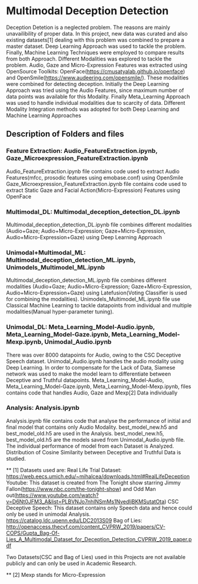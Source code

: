 # Multimodal Deception Detection

Deception Detetion is a neglected problem. The reasons are mainly unavailibility of proper data. In this project, new data was curated and also existing datasets[1] dealing with
this problem was combined to prepare a master dataset. Deep Learning Approach was used to tackle the problem. Finally, Machine Learning Techniques were employed to compare results from both Approach.
Different Modalities was explored to tackle the problem. Audio, Gaze and Micro-Expression Features was extracted using OpenSource Toolkits: OpenFace(https://cmusatyalab.github.io/openface) and OpenSmile(https://www.audeering.com/opensmile/). These modalities were combined for detecting deception. 
Initially the Deep Learning Approach was tried using the Audio Features, since maximum number of data points was available for this Modality. Finally Meta_Learning Approach was used to handle individual modalities due to scarcity of data. 
Different Modality Integration methods was adopted for both Deep Learning and Machine Learning Approaches

## Description of Folders and files

### Feature Extraction: Audio_FeatureExtraction.ipynb, Gaze_Microexpression_FeatureExtraction.ipynb

Audio_FeatureExtraction.ipynb file contains code used to extract Audio Features(mfcc, prosodic features using emobase.conf) using OpenSmile
Gaze_Microexpression_FeatureExtraction.ipynb file contains code used to extract Static Gaze and Facial Action(Micro-Expression) Features using OpenFace

### Multimodal_DL: Multimodal_deception_detection_DL.ipynb

Multimodal_deception_detection_DL.ipynb file combines different modalities (Audio+Gaze; Audio+Micro-Expression; Gaze+Micro-Expression, Audio+Micro-Expression+Gaze) using Deep Learning Approach

### Unimodal+Multimodal_ML: Multimodal_deception_detection_ML.ipynb, Unimodels_Multimodel_ML.ipynb

Multimodal_deception_detection_ML.ipynb file combines different modalities (Audio+Gaze; Audio+Micro-Expression; Gaze+Micro-Expression, Audio+Micro-Expression+Gaze) using Latefusion(Voting Classifier is used for combining the modalities). 
Unimodels_Multimodel_ML.ipynb file use Classical Machine Learning to tackle datapoints from individual and multiple modalities(Manual hyper-parameter tuning).

### Unimodal_DL: Meta_Learning_Model-Audio.ipynb, Meta_Learning_Model-Gaze.ipynb, Meta_Learning_Model-Mexp.ipynb, Unimodal_Audio.ipynb

There was over 8000 datapoints for Audio, owing to the CSC Deceptive Speech dataset. Unimodal_Audio.ipynb handles the audio modality using Deep Learning. In order to compensate for the Lack of Data, Siamese network was used to make the model learn to differentiate between Deceptive and Truthful datapoints. Meta_Learning_Model-Audio, Meta_Learning_Model-Gaze.ipynb, Meta_Learning_Model-Mexp.ipynb, files contains code that handles Audio, Gaze and Mexp[2] Data individually

### Analysis: Analysis.ipynb

Analysis.ipynb file contains code that analyse the performance of initial and final model that contains only Audio Modality. best_model_new.h5 and best_model_old.h5 are used in the Analysis. best_model_new.h5, best_model_old.h5 are the models saved from Unimodal_Audio.ipynb file.
The individual performance of model from each Dataset is Analyzed. 
Distribution of Cosine Similarity between Deceptive and Truthful Data is studied.


** [1] Datasets used are: 
Real Life Trial Dataset: https://web.eecs.umich.edu/~mihalcea/downloads.html#RealLifeDeception
Youtube: This dataset is created from The Tonight show starring Jimmy Fallon(https://www.nbc.com/the-tonight-show) and Odd Man out(https://www.youtube.com/watch?v=D6Nt0JFM3_A&list=PLBVNJo7nhINSmMs1NvedljBKMSutatOta)
CSC Deceptive Speech: This dataset contains only Speech data and hence could only be used in unimodal Analysis. https://catalog.ldc.upenn.edu/LDC2013S09 
Bag of Lies: http://openaccess.thecvf.com/content_CVPRW_2019/papers/CV-COPS/Gupta_Bag-Of-Lies_A_Multimodal_Dataset_for_Deception_Detection_CVPRW_2019_paper.pdf

Two Datasets(CSC and Bag of Lies) used in this Projects are not available publicly and can only be used in Academic Research.

** [2] Mexp stands for Micro-Expression



